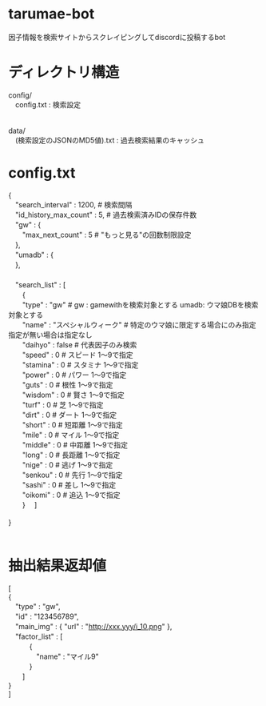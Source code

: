 # tarumae-bot
因子情報を検索サイトからスクレイピングしてdiscordに投稿するbot

# ディレクトリ構造

config/<br>
　config.txt : 検索設定<br>
<br>
<br>
data/<br>
　(検索設定のJSONのMD5値).txt : 過去検索結果のキャッシュ<br>

# config.txt
{<br>
　"search_interval" : 1200, # 検索間隔<br>
　"id_history_max_count" : 5, # 過去検索済みIDの保存件数<br>
　"gw" : {<br>
　　"max_next_count" : 5  # "もっと見る"の回数制限設定<br>
　},<br>
　"umadb" : {<br>
　},<br>
　<br>
　"search_list" : [<br>
　　{<br>
  　　"type" : "gw" # gw : gamewithを検索対象とする umadb: ウマ娘DBを検索対象とする <br>
  　　"name" : "スペシャルウィーク" # 特定のウマ娘に限定する場合にのみ指定 指定が無い場合は指定なし<br>
  　　"daihyo" : false # 代表因子のみ検索<br>
  　　"speed" : 0 # スピード 1～9で指定<br>
  　　"stamina" : 0 # スタミナ 1～9で指定<br>
  　　"power" : 0 # パワー 1～9で指定<br>
  　　"guts" : 0 # 根性 1～9で指定<br>
  　　"wisdom" : 0 # 賢さ 1～9で指定<br>
  　　"turf" : 0 # 芝 1～9で指定<br>
  　　"dirt" : 0 # ダート 1～9で指定<br>
  　　"short" : 0 # 短距離 1～9で指定<br>
  　　"mile" : 0 # マイル 1～9で指定<br>
  　　"middle" : 0 # 中距離 1～9で指定<br>
  　　"long" : 0 # 長距離 1～9で指定<br>
  　　"nige" : 0 # 逃げ 1～9で指定<br>
  　　"senkou" : 0 # 先行 1～9で指定<br>
  　　"sashi" : 0 # 差し 1～9で指定<br>
  　　"oikomi" : 0 # 追込 1～9で指定<br>
　　}
　]<br>
<br>
}<br>
<br>
# 抽出結果返却値
[<br>
{<br>
　"type" : "gw",<br>
　"id" : "123456789",<br>
　"main_img" : { "url" : "http://xxx.yyy/i_10.png" },<br>
　"factor_list" : [<br>
　　　{<br>
　　　　"name" : "マイル9"<br>
　　　}<br>
　　]<br>
}<br>
]<br>
